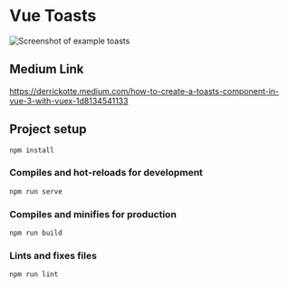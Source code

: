 # Vue Toasts

![Screenshot of example toasts](https://user-images.githubusercontent.com/31936704/145135314-23f9e7c3-c629-4d10-a7a5-37dafa8a8865.png)

## Medium Link

https://derrickotte.medium.com/how-to-create-a-toasts-component-in-vue-3-with-vuex-1d8134541133


## Project setup
```
npm install
```

### Compiles and hot-reloads for development
```
npm run serve
```

### Compiles and minifies for production
```
npm run build
```

### Lints and fixes files
```
npm run lint
```
